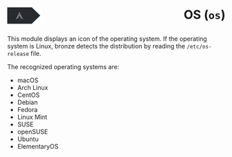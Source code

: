 # ![](./os.png) <span style="float: right">OS (`os`)</span>

This module displays an icon of the operating system. If the operating system is Linux, bronze detects the distribution by reading the `/etc/os-release` file.

The recognized operating systems are:
* macOS
* Arch Linux
* CentOS
* Debian
* Fedora
* Linux Mint
* SUSE
* openSUSE
* Ubuntu
* ElementaryOS
